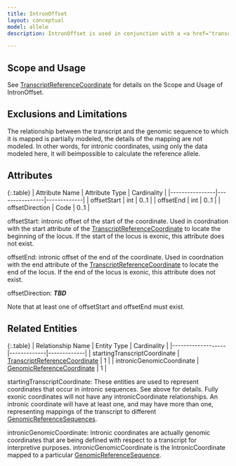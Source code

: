 ```yaml
---
title: IntronOffset 
layout: conceptual
model: allele
description: IntronOffset is used in conjunction with a <a href="transcript_reference_coordinate.html">TranscriptReferenceCoordinate</a> to refer to an intronic location based on a <a href="transcript_reference_sequence.html">TranscriptReferenceSequence</a>.  

---
```


Scope and Usage
---------------

See [TranscriptReferenceCoordinate](transcript_reference_coordinate.html) for details on the Scope and Usage of IntronOffset.


Exclusions and Limitations
--------------------------

The relationship between the transcript and the genomic sequence to which it is mapped is partially modeled, the details of the mapping are not modeled.  In other words, for intronic coordinates, using only the data modeled here, it will beimpossible to calculate the reference allele.

Attributes
----------

{:.table}
| Attribute Name | Attribute Type | Cardinality |
|----------------|----------------|-------------|
|   offsetStart  |     int        |    0..1     |
|   offsetEnd    |     int        |    0..1     |
|   offsetDirection |     Code        |    0..1     |

offsetStart: intronic offset of the start of the coordinate.  Used in coordnation with the start attribute of the [TranscriptReferenceCoordinate](transcript_reference_coordinate.html) to locate the beginning of the locus.  If the start of the locus is exonic, this attribute does not exist.

offsetEnd: intronic offset of the end of the coordinate.  Used in coordnation with the end attribute of the [TranscriptReferenceCoordinate](transcript_reference_coordinate.html) to locate the end of the locus.  If the end of the locus is exonic, this attribute does not exist.

offsetDirection: ___TBD___

Note that at least one of offsetStart and offsetEnd must exist.

Related Entities 
----------------

{:.table}
| Relationship Name | Entity Type | Cardinality |
|-------------------|-------------|-------------|
| startingTranscriptCoordinate | [TranscriptReferenceCoordinate](transcript_reference_coordinate.html) | 1 |
| intronicGenomicCoordinate | [GenomicReferenceCoordinate](genomic_reference_coordinate.html) | 1 |

startingTranscriptCoordinate: These entities are used to represent coordinates that occur in intronic sequences.   See above for details.  Fully exonic coordinates will not have any intronicCoordinate relationships.  An intronic coordinate will have at least one, and may have more than one, representing mappings of the transcript to different [GenomicReferenceSequences](../reference_sequence/genomic_reference_sequence.html).

intronicGenomicCoordinate: Intronic coordinates are actually genomic coordinates that are being defined with respect to a transcript for interpretive purposes.  intronicGenomicCoordinate is the IntronicCoordinate mapped to a particular [GenomicReferenceSequence](../reference_sequence/genomic_reference_sequence.html).
